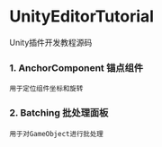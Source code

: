 # UnityEditorTutorial
Unity插件开发教程源码



### 1. AnchorComponent 锚点组件
	用于定位组件坐标和旋转

### 2. Batching 批处理面板
	用于对GameObject进行批处理
